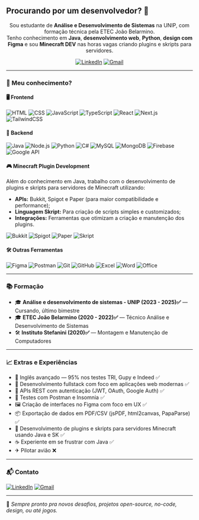 ## Procurando por um desenvolvedor? 👋

<p align="center">
  Sou estudante de <strong>Análise e Desenvolvimento de Sistemas</strong> na UNIP, com formação técnica pela ETEC João Belarmino. <br>
  Tenho conhecimento em <strong>Java</strong>, <strong>desenvolvimento web</strong>, <strong>Python</strong>, <strong>design com Figma</strong> e sou <strong>Minecraft DEV</strong> nas horas vagas criando plugins e skripts para servidores.
</p>

<div align="center">
  
  [![LinkedIn](https://img.shields.io/badge/-LinkedIn-0077B5?style=flat&logo=linkedin&logoColor=white)](https://www.linkedin.com/in/gabriel-morais-de-oliveira-72259a359)  [![Gmail](https://img.shields.io/badge/-Email-D14836?style=flat&logo=gmail&logoColor=white)](mailto:gabrielmoraisdeoliveira222@gmail.com)

</div>

---

### 🧠 Meu conhecimento?

#### 🖥️ Frontend
![HTML](https://img.shields.io/badge/-HTML5-E34F26?style=flat&logo=html5&logoColor=fff)
![CSS](https://img.shields.io/badge/-CSS3-1572B6?style=flat&logo=css3)
![JavaScript](https://img.shields.io/badge/-JavaScript-F7DF1E?style=flat&logo=javascript&logoColor=000)
![TypeScript](https://img.shields.io/badge/-TypeScript-3178C6?style=flat&logo=typescript&logoColor=fff)
![React](https://img.shields.io/badge/-React-20232A?style=flat&logo=react)
![Next.js](https://img.shields.io/badge/-Next.js-000?style=flat&logo=nextdotjs)
![TailwindCSS](https://img.shields.io/badge/-Tailwind-38B2AC?style=flat&logo=tailwindcss)

#### 🔧 Backend
![Java](https://img.shields.io/badge/-Java-007396?style=flat&logo=java)
![Node.js](https://img.shields.io/badge/-Node.js-339933?style=flat&logo=nodedotjs&logoColor=fff)
![Python](https://img.shields.io/badge/-Python-3776AB?style=flat&logo=python&logoColor=fff)
![C#](https://img.shields.io/badge/-C%23-512BD4?style=flat&logo=csharp&logoColor=fff)
![MySQL](https://img.shields.io/badge/-MySQL-4479A1?style=flat&logo=mysql)
![MongoDB](https://img.shields.io/badge/-MongoDB-47A248?style=flat&logo=mongodb)
![Firebase](https://img.shields.io/badge/-Firebase-FFCA28?style=flat&logo=firebase&logoColor=000)
![Google API](https://img.shields.io/badge/-Google%20Auth-4285F4?style=flat&logo=google&logoColor=fff)


#### 🎮 Minecraft Plugin Development
Além do conhecimento em Java, trabalho com o desenvolvimento de plugins e skripts para servidores de Minecraft utilizando:
- **APIs:** Bukkit, Spigot e Paper (para maior compatibilidade e performance);
- **Linguagem Skript:** Para criação de scripts simples e customizados;
- **Integrações:** Ferramentas que otimizam a criação e manutenção dos plugins.

![Bukkit](https://img.shields.io/badge/-Bukkit-ED8B00?style=flat&logoColor=fff)
![Spigot](https://img.shields.io/badge/-Spigot-007ACC?style=flat&logoColor=fff)
![Paper](https://img.shields.io/badge/-Paper-FFA500?style=flat&logoColor=fff)
![Skript](https://img.shields.io/badge/-Skript-4A90E2?style=flat&logoColor=fff)

#### 🛠️ Outras Ferramentas
![Figma](https://img.shields.io/badge/-Figma-F24E1E?style=flat&logo=figma&logoColor=fff)
![Postman](https://img.shields.io/badge/-Postman-FF6C37?style=flat&logo=postman)
![Git](https://img.shields.io/badge/-Git-F05032?style=flat&logo=git)
![GitHub](https://img.shields.io/badge/-GitHub-181717?style=flat&logo=github)
![Excel](https://img.shields.io/badge/-Excel-217346?style=flat&logo=microsoft-excel)
![Word](https://img.shields.io/badge/-Word-2B579A?style=flat&logo=microsoft-word&logoColor=fff)
![Office](https://img.shields.io/badge/-Office-D83B01?style=flat&logo=microsoft-office&logoColor=fff)

---

### 📚 Formação

- 🎓 **Análise e desenvolvimento de sistemas - UNIP (2023 - 2025)✅** — Cursando, último bimestre  
- 🎓 **ETEC João Belarmino (2020 - 2022)✅** — Técnico Análise e Desenvolvimento de Sistemas  
- 🛠️ **Instituto Stefanini (2020)✅** — Montagem e Manutenção de Computadores  

---

### 📈 Extras e Experiências

- 🧠 Inglês avançado — 95% nos testes TRI, Gupy e Indeed ✅  
- 📱 Desenvolvimento fullstack com foco em aplicações web modernas ✅  
- 🔐 APIs REST com autenticação (JWT, OAuth, Google Auth) ✅  
- 🧪 Testes com Postman e Insomnia ✅  
- 🖼️ Criação de interfaces no Figma com foco em UX ✅  
- 📦 Exportação de dados em PDF/CSV (jsPDF, html2canvas, PapaParse) ✅  
- 🧱 Desenvolvimento de plugins e skripts para servidores Minecraft usando Java e SK ✅  
- ☕️ Experiente em se frustrar com Java ✅  
- ✈ Pilotar avião ❌  

---

### 📬 Contato

[![LinkedIn](https://img.shields.io/badge/-LinkedIn-0077B5?style=flat&logo=linkedin&logoColor=white)](https://www.linkedin.com/in/gabriel-morais-de-oliveira-72259a359)  [![Gmail](https://img.shields.io/badge/-Email-D14836?style=flat&logo=gmail&logoColor=white)](mailto:gabrielmoraisdeoliveira222@gmail.com)

---

🔗 *Sempre pronto pra novos desafios, projetos open-source, no-code, design, ou até jogos.*
